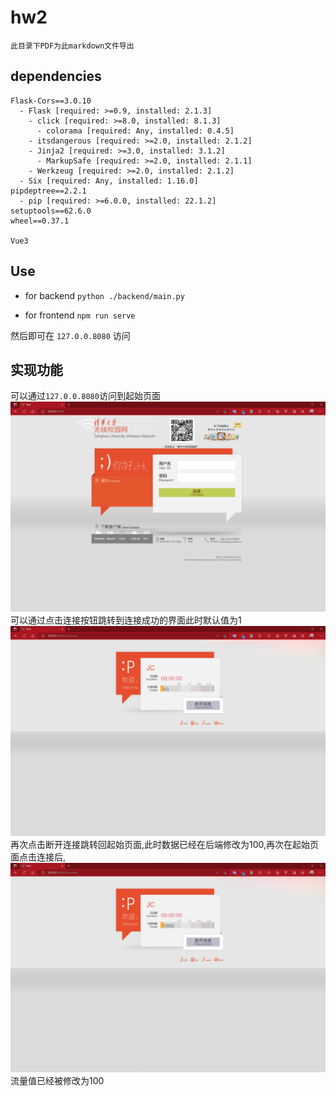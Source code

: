 # hw2

`此目录下PDF为此markdown文件导出`

## dependencies
```
Flask-Cors==3.0.10
  - Flask [required: >=0.9, installed: 2.1.3]
    - click [required: >=8.0, installed: 8.1.3]
      - colorama [required: Any, installed: 0.4.5]
    - itsdangerous [required: >=2.0, installed: 2.1.2]
    - Jinja2 [required: >=3.0, installed: 3.1.2]
      - MarkupSafe [required: >=2.0, installed: 2.1.1]
    - Werkzeug [required: >=2.0, installed: 2.1.2]
  - Six [required: Any, installed: 1.16.0]
pipdeptree==2.2.1
  - pip [required: >=6.0.0, installed: 22.1.2]
setuptools==62.6.0
wheel==0.37.1

Vue3
```

## Use

- for backend `python ./backend/main.py`

- for frontend `npm run serve`

然后即可在 `127.0.0.8080` 访问

## 实现功能

可以通过`127.0.0.8080`访问到起始页面
![](./image/1.png)
可以通过点击连接按钮跳转到连接成功的界面此时默认值为1
![](./image/2.png)
再次点击断开连接跳转回起始页面,此时数据已经在后端修改为100,再次在起始页面点击连接后,
![](./image/3.png)
流量值已经被修改为100